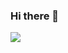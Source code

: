 ### Hi there 👋


<img
  src="https://cr-skills-chart-widget.azurewebsites.net/api/api?username=Patrickyyh&skills=JavaScript,TypeScript&show-other-skills=true"
/>
<!--
**Patrickyyh/Patrickyyh** is a ✨ _special_ ✨ repository because its `README.md` (this file) appears on your GitHub profile.

Here are some ideas to get you started:

- 🔭 I’m currently working on ...
- 🌱 I’m currently learning ...
- 👯 I’m looking to collaborate on ...
- 🤔 I’m looking for help with ...
- 💬 Ask me about ...
- 📫 How to reach me: ...
- 😄 Pronouns: ...
- ⚡ Fun fact: ...
-->
